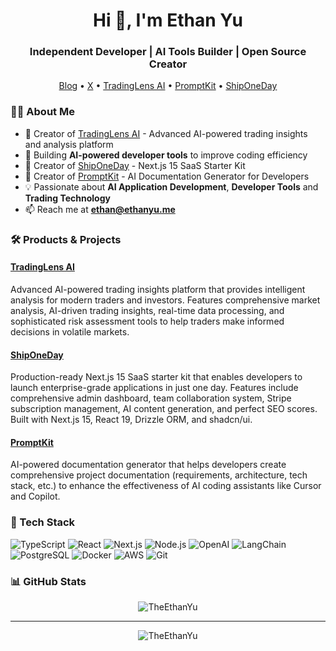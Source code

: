 <h1 align="center">Hi 👋, I'm Ethan Yu</h1>
<h3 align="center">Independent Developer | AI Tools Builder | Open Source Creator</h3>

<p align="center">
  <a href="https://www.ethanyu.me">Blog</a> •
  <a href="https://x.com/TheEthanYu">X</a> •
  <a href="https://www.tradinglens.ai">TradingLens AI</a> •
  <a href="https://www.promptkit.tools">PromptKit</a> •
  <a href="https://www.shipone.day">ShipOneDay</a>
</p>

### 👨‍💻 About Me

- 🤖 Creator of [TradingLens AI](https://www.tradinglens.ai) - Advanced AI-powered trading insights and analysis platform
- 🔨 Building **AI-powered developer tools** to improve coding efficiency
- 🚀 Creator of [ShipOneDay](https://www.shipone.day) - Next.js 15 SaaS Starter Kit
- 📝 Creator of [PromptKit](https://www.promptkit.tools) - AI Documentation Generator for Developers
- 💡 Passionate about **AI Application Development**, **Developer Tools** and **Trading Technology**
- 📫 Reach me at **ethan@ethanyu.me**

### 🛠️ Products & Projects

#### [TradingLens AI](https://www.tradinglens.ai)

Advanced AI-powered trading insights platform that provides intelligent analysis for modern traders and investors. Features comprehensive market analysis, AI-driven trading insights, real-time data processing, and sophisticated risk assessment tools to help traders make informed decisions in volatile markets.

#### [ShipOneDay](https://www.shipone.day)

Production-ready Next.js 15 SaaS starter kit that enables developers to launch enterprise-grade applications in just one day. Features include comprehensive admin dashboard, team collaboration system, Stripe subscription management, AI content generation, and perfect SEO scores. Built with Next.js 15, React 19, Drizzle ORM, and shadcn/ui.

#### [PromptKit](https://www.promptkit.tools)

AI-powered documentation generator that helps developers create comprehensive project documentation (requirements, architecture, tech stack, etc.) to enhance the effectiveness of AI coding assistants like Cursor and Copilot.

### 🔧 Tech Stack

![TypeScript](https://img.shields.io/badge/-TypeScript-007ACC?style=flat-square&logo=typescript&logoColor=white) ![React](https://img.shields.io/badge/-React-45b8d8?style=flat-square&logo=react&logoColor=white) ![Next.js](https://img.shields.io/badge/-Next.js-000000?style=flat-square&logo=next.js&logoColor=white) ![Node.js](https://img.shields.io/badge/-Node.js-43853d?style=flat-square&logo=node.js&logoColor=white) ![OpenAI](https://img.shields.io/badge/-OpenAI-412991?style=flat-square&logo=openai&logoColor=white) ![LangChain](https://img.shields.io/badge/-LangChain-3178C6?style=flat-square&logo=chainlink&logoColor=white) ![PostgreSQL](https://img.shields.io/badge/-PostgreSQL-336791?style=flat-square&logo=postgresql&logoColor=white) ![Docker](https://img.shields.io/badge/-Docker-2496ED?style=flat-square&logo=docker&logoColor=white) ![AWS](https://img.shields.io/badge/-AWS-232F3E?style=flat-square&logo=amazon-aws&logoColor=white) ![Git](https://img.shields.io/badge/-Git-F05032?style=flat-square&logo=git&logoColor=white)

### 📊 GitHub Stats

<p align="center">
  <img src="https://github-readme-stats.vercel.app/api?username=TheEthanYu&show_icons=true&theme=radical" alt="TheEthanYu" />
</p>

---

<p align="center">
  <img src="https://komarev.com/ghpvc/?username=TheEthanYu&label=Profile%20views&color=0e75b6&style=flat" alt="TheEthanYu" />
</p>
